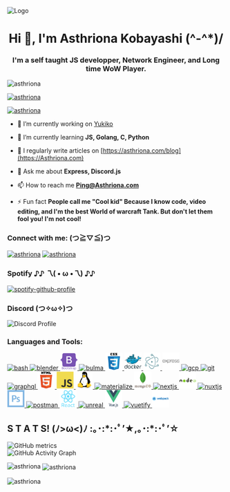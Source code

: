 ![Logo](https://asthriona.s3.fr-par.scw.cloud/ShareX/2021/03/114963-UveNLlSCDPVM.jpg) 
<h1 align="center">Hi 👋, I'm Asthriona Kobayashi (^-^*)/</h1>
<h3 align="center">I'm a self taught JS developper, Network Engineer, and Long time WoW Player.</h3>

<p align="left"> <img src="https://komarev.com/ghpvc/?username=asthriona&label=Profile%20views&color=0e75b6&style=flat" alt="asthriona" /> </p>

<p align="left"> <a href="https://github.com/ryo-ma/github-profile-trophy"><img src="https://github-profile-trophy.vercel.app/?username=asthriona&theme=tokyonight" alt="asthriona" /></a> </p>

<p align="left"> <a href="https://twitter.com/asthriona" target="blank"><img src="https://img.shields.io/twitter/follow/asthriona?logo=twitter&style=for-the-badge" alt="asthriona" /></a> </p>

- 🔭 I’m currently working on [Yukiko](https://Yukiko.app)

- 🌱 I’m currently learning **JS, Golang, C, Python**

- 📝 I regularly write articles on [https://asthriona.com/blog](https://Asthriona.com)

- 💬 Ask me about **Express, Discord.js**

- 📫 How to reach me **Ping@Asthriona.com**

- ⚡ Fun fact **People call me "Cool kid" Because I know code, video editing, and I'm the best World of warcraft Tank. But don't let them fool you! I'm not cool!**

<h3 align="left">Connect with me: (つ≧▽≦)つ</h3>
<p align="left">
<a href="https://dev.to/asthriona" target="blank"><img align="center" src="https://cdn.jsdelivr.net/npm/simple-icons@3.0.1/icons/dev-dot-to.svg" alt="asthriona" height="30" width="40" /></a>
<a href="https://twitter.com/asthriona" target="blank"><img align="center" src="https://cdn.jsdelivr.net/npm/simple-icons@3.0.1/icons/twitter.svg" alt="asthriona" height="30" width="40" /></a>
</p>

### Spotify ♪♪ 乁( • ω •乁) ♪♪
[![spotify-github-profile](https://spotify-github-profile.vercel.app/api/view?uid=siriussilva&cover_image=true&theme=default)](https://spotify-github-profile.vercel.app/api/view?uid=siriussilva&redirect=true)

### Discord (つ✧ω✧)つ
![Discord Profile](https://discord.c99.nl/widget/theme-4/186195458182479874.png)

<h3 align="left">Languages and Tools:</h3>
<p align="left"> <a href="https://www.gnu.org/software/bash/" target="_blank"> <img src="https://www.vectorlogo.zone/logos/gnu_bash/gnu_bash-icon.svg" alt="bash" width="40" height="40"/> </a> <a href="https://www.blender.org/" target="_blank"> <img src="https://download.blender.org/branding/community/blender_community_badge_white.svg" alt="blender" width="40" height="40"/> </a> <a href="https://getbootstrap.com" target="_blank"> <img src="https://raw.githubusercontent.com/devicons/devicon/master/icons/bootstrap/bootstrap-plain-wordmark.svg" alt="bootstrap" width="40" height="40"/> </a> <a href="https://bulma.io/" target="_blank"> <img src="https://raw.githubusercontent.com/gilbarbara/logos/804dc257b59e144eaca5bc6ffd16949752c6f789/logos/bulma.svg" alt="bulma" width="40" height="40"/> </a> <a href="https://www.w3schools.com/css/" target="_blank"> <img src="https://raw.githubusercontent.com/devicons/devicon/master/icons/css3/css3-original-wordmark.svg" alt="css3" width="40" height="40"/> </a> <a href="https://www.docker.com/" target="_blank"> <img src="https://raw.githubusercontent.com/devicons/devicon/master/icons/docker/docker-original-wordmark.svg" alt="docker" width="40" height="40"/> </a> <a href="https://www.electronjs.org" target="_blank"> <img src="https://raw.githubusercontent.com/devicons/devicon/master/icons/electron/electron-original.svg" alt="electron" width="40" height="40"/> </a> <a href="https://expressjs.com" target="_blank"> <img src="https://raw.githubusercontent.com/devicons/devicon/master/icons/express/express-original-wordmark.svg" alt="express" width="40" height="40"/> </a> <a href="https://cloud.google.com" target="_blank"> <img src="https://www.vectorlogo.zone/logos/google_cloud/google_cloud-icon.svg" alt="gcp" width="40" height="40"/> </a> <a href="https://git-scm.com/" target="_blank"> <img src="https://www.vectorlogo.zone/logos/git-scm/git-scm-icon.svg" alt="git" width="40" height="40"/> </a> <a href="https://graphql.org" target="_blank"> <img src="https://www.vectorlogo.zone/logos/graphql/graphql-icon.svg" alt="graphql" width="40" height="40"/> </a> <a href="https://www.w3.org/html/" target="_blank"> <img src="https://raw.githubusercontent.com/devicons/devicon/master/icons/html5/html5-original-wordmark.svg" alt="html5" width="40" height="40"/> </a> <a href="https://developer.mozilla.org/en-US/docs/Web/JavaScript" target="_blank"> <img src="https://raw.githubusercontent.com/devicons/devicon/master/icons/javascript/javascript-original.svg" alt="javascript" width="40" height="40"/> </a> <a href="https://www.linux.org/" target="_blank"> <img src="https://raw.githubusercontent.com/devicons/devicon/master/icons/linux/linux-original.svg" alt="linux" width="40" height="40"/> </a> <a href="https://materializecss.com/" target="_blank"> <img src="https://raw.githubusercontent.com/prplx/svg-logos/5585531d45d294869c4eaab4d7cf2e9c167710a9/svg/materialize.svg" alt="materialize" width="40" height="40"/> </a> <a href="https://www.mongodb.com/" target="_blank"> <img src="https://raw.githubusercontent.com/devicons/devicon/master/icons/mongodb/mongodb-original-wordmark.svg" alt="mongodb" width="40" height="40"/> </a> <a href="https://nextjs.org/" target="_blank"> <img src="https://cdn.worldvectorlogo.com/logos/nextjs-3.svg" alt="nextjs" width="40" height="40"/> </a> <a href="https://nodejs.org" target="_blank"> <img src="https://raw.githubusercontent.com/devicons/devicon/master/icons/nodejs/nodejs-original-wordmark.svg" alt="nodejs" width="40" height="40"/> </a> <a href="https://nuxtjs.org/" target="_blank"> <img src="https://www.vectorlogo.zone/logos/nuxtjs/nuxtjs-icon.svg" alt="nuxtjs" width="40" height="40"/> </a> <a href="https://www.photoshop.com/en" target="_blank"> <img src="https://raw.githubusercontent.com/devicons/devicon/master/icons/photoshop/photoshop-line.svg" alt="photoshop" width="40" height="40"/> </a> <a href="https://postman.com" target="_blank"> <img src="https://www.vectorlogo.zone/logos/getpostman/getpostman-icon.svg" alt="postman" width="40" height="40"/> </a> <a href="https://reactjs.org/" target="_blank"> <img src="https://raw.githubusercontent.com/devicons/devicon/master/icons/react/react-original-wordmark.svg" alt="react" width="40" height="40"/> </a> <a href="https://unrealengine.com/" target="_blank"> <img src="https://raw.githubusercontent.com/kenangundogan/fontisto/036b7eca71aab1bef8e6a0518f7329f13ed62f6b/icons/svg/brand/unreal-engine.svg" alt="unreal" width="40" height="40"/> </a> <a href="https://vuejs.org/" target="_blank"> <img src="https://raw.githubusercontent.com/devicons/devicon/master/icons/vuejs/vuejs-original-wordmark.svg" alt="vuejs" width="40" height="40"/> </a> <a href="https://vuetifyjs.com/en/" target="_blank"> <img src="https://bestofjs.org/logos/vuetify.svg" alt="vuetify" width="40" height="40"/> </a> <a href="https://webpack.js.org" target="_blank"> <img src="https://raw.githubusercontent.com/devicons/devicon/d00d0969292a6569d45b06d3f350f463a0107b0d/icons/webpack/webpack-original-wordmark.svg" alt="webpack" width="40" height="40"/> </a> </p>


## S T A T S! (ﾉ>ω<)ﾉ :｡･:\*:･ﾟ’★,｡･:\*:･ﾟ’☆

![GitHub metrics](https://metrics.lecoq.io/Asthriona)  
![GitHub Activity Graph](https://activity-graph.herokuapp.com/graph?username=Asthriona)  

<p><img align="left" src="https://github-readme-stats.vercel.app/api/top-langs?username=asthriona&show_icons=true&theme=dracula&locale=en&layout=compact" alt="asthriona" /></p>

<p>&nbsp;<img align="center" src="https://github-readme-stats.vercel.app/api?username=asthriona&show_icons=true&theme=dracula&locale=en" alt="asthriona" /></p>

<p><img align="center" src="https://github-readme-streak-stats.herokuapp.com/?user=asthriona&theme=dark" alt="asthriona" /></p>
